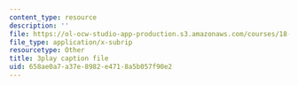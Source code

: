 ```yaml
---
content_type: resource
description: ''
file: https://ol-ocw-studio-app-production.s3.amazonaws.com/courses/18-06-linear-algebra-spring-2010/658ae0a7a37e8982e4718a5b057f90e2_QNpj-gOXW9M.srt
file_type: application/x-subrip
resourcetype: Other
title: 3play caption file
uid: 658ae0a7-a37e-8982-e471-8a5b057f90e2
---
```

